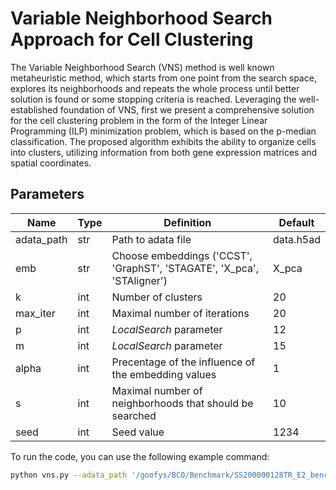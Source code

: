 # Variable Neighborhood Search Approach for Cell Clustering
The Variable Neighborhood Search (VNS) method is well known metaheuristic method, which starts from one point from the search space, explores its neighborhoods and repeats the whole process until better solution is found or some stopping criteria is reached. Leveraging the well-established foundation of VNS, first we present a comprehensive solution for the cell clustering problem in the form of the Integer Linear Programming (ILP) minimization problem, which is based on the p-median classification. The proposed algorithm exhibits the ability to organize cells into clusters, utilizing information from both gene expression matrices and spatial coordinates.

## Parameters
| Name  | Type | Definition | Default |
| ------------- | ------------- | ------------- | ------------- |
| adata_path  | str  | Path to adata file  | data.h5ad  |
| emb | str  | Choose embeddings ('CCST', 'GraphST', 'STAGATE', 'X_pca', 'STAligner')  | X_pca  |
| k  | int  | Number of clusters  | 20  |
| max_iter  | int  | Maximal number of iterations   | 20  |
| p  | int  | _LocalSearch_ parameter  | 12  |
| m  | int  | _LocalSearch_ parameter  | 15  |
| alpha  | int | Precentage of the influence of the embedding values  | 1  |
| s  | int  | Maximal number of neighborhoods that should be searched  | 10  |
| seed  | int  | Seed value  | 1234  |

To run the code, you can use the following example command:

```bash
python vns.py --adata_path '/goofys/BCO/Benchmark/SS200000128TR_E2_benchmark.h5ad' --ground_truth 'celltype_pred' --emb 'GraphST' --k 33 --max_iter 10 --param 12 --m 15 --alpha 1 --s 20 --seed 4639
